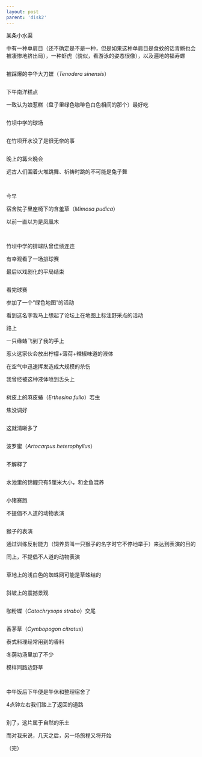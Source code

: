 ```yaml
---
layout: post
parent: 'disk2'
---
```

某条小水渠

中有一种单肩目（还不确定是不是一种，但是如果这种单肩目是食蚊的话青鳉也会被凄惨地挤出局），一种虾虎（貌似，看游泳的姿态很像），以及遍地的福寿螺

<img class='disc' data-src='https://lykoseremos.github.io/gmalb-01/disk2/31.jpg'>

被踩爆的中华大刀螳（<i>Tenodera sinensis</i>）

<img class='disc' data-src='https://lykoseremos.github.io/gmalb-01/disk2/32.jpg'>

下午南洋糕点

一致认为娘惹糕（盘子里绿色咖啡色白色相间的那个）最好吃

<img class='disc' data-src='https://lykoseremos.github.io/gmalb-01/disk2/33.jpg'>

竹坝中学的球场

<img class='disc' data-src='https://lykoseremos.github.io/gmalb-01/disk2/34.jpg'>

在竹坝开水没了是很无奈的事

<img class='disc' data-src='https://lykoseremos.github.io/gmalb-01/disk2/35.jpg'>

晚上的篝火晚会

远古人们围着火堆跳舞、祈祷时跳的不可能是兔子舞

<img class='disc' data-src='https://lykoseremos.github.io/gmalb-01/disk2/36.jpg'>

<img class='disc' data-src='https://lykoseremos.github.io/gmalb-01/disk2/37.jpg'>

今早

宿舍院子里座椅下的含羞草（<i>Mimosa pudica</i>）

以前一直以为是凤凰木

<img class='disc' data-src='https://lykoseremos.github.io/gmalb-01/disk2/38.jpg'>

<img class='disc' data-src='https://lykoseremos.github.io/gmalb-01/disk2/39.jpg'>

<img class='disc' data-src='https://lykoseremos.github.io/gmalb-01/disk2/40.jpg'>

竹坝中学的排球队曾佳绩连连

有幸观看了一场排球赛

最后以戏剧化的平局结束

<img class='disc' data-src='https://lykoseremos.github.io/gmalb-01/disk2/41.jpg'>

看完球赛

参加了一个“绿色地图”的活动

看到这名字我马上想起了论坛上在地图上标注野采点的活动

路上

一只缘蝽飞到了我的手上

惹火这家伙会放出柠檬+薄荷+辣椒味道的液体

在空气中迅速挥发造成大规模的杀伤

我曾经被这种液体喷到舌头上

<img class='disc' data-src='https://lykoseremos.github.io/gmalb-01/disk2/42.jpg'>

树皮上的麻皮蝽（<i>Erthesina fullo</i>）若虫

焦没调好

<img class='disc' data-src='https://lykoseremos.github.io/gmalb-01/disk2/43.jpg'>

这就清晰多了

<img class='disc' data-src='https://lykoseremos.github.io/gmalb-01/disk2/44.jpg'>

波罗蜜（<i>Artocarpus heterophyllus</i>）

<img class='disc' data-src='https://lykoseremos.github.io/gmalb-01/disk2/45.jpg'>

不解释了

<img class='disc' data-src='https://lykoseremos.github.io/gmalb-01/disk2/46.jpg'>

水池里的锦鲤只有5厘米大小，和金鱼混养

<img class='disc' data-src='https://lykoseremos.github.io/gmalb-01/disk2/47.jpg'>

小猪赛跑

不提倡不人道的动物表演

<img class='disc' data-src='https://lykoseremos.github.io/gmalb-01/disk2/48.jpg'>

猴子的表演

通过训练反射能力（饲养员叫一只猴子的名字时它不停地举手）来达到表演的目的

同上，不提倡不人道的动物表演

<img class='disc' data-src='https://lykoseremos.github.io/gmalb-01/disk2/49.jpg'>

草地上的浅白色的蜘蛛网可能是草蛛结的

<img class='disc' data-src='https://lykoseremos.github.io/gmalb-01/disk2/50.jpg'>

斜坡上的震撼景观

<img class='disc' data-src='https://lykoseremos.github.io/gmalb-01/disk2/51.jpg'>

咖粉蝶（<i>Catochrysops strabo</i>）交尾

<img class='disc' data-src='https://lykoseremos.github.io/gmalb-01/disk2/52.jpg'>

香茅草（<i>Cymbopogon citratus</i>）

泰式料理经常用到的香料

冬荫功汤里加了不少

模样同路边野草

<img class='disc' data-src='https://lykoseremos.github.io/gmalb-01/disk2/53.jpg'>

<img class='disc' data-src='https://lykoseremos.github.io/gmalb-01/disk2/54.jpg'>


中午饭后下午便是午休和整理宿舍了

4点钟左右我们踏上了返回的道路

<img class='disc' data-src='https://lykoseremos.github.io/gmalb-01/disk2/55.jpg'>

别了，这片属于自然的乐土

而对我来说，几天之后，另一场旅程又将开始

（完）
